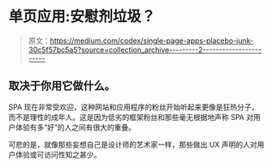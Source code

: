 # 单页应用:安慰剂垃圾？

> 原文：<https://medium.com/codex/single-page-apps-placebo-junk-30c5f57bc5a5?source=collection_archive---------2----------------------->

## 取决于你用它做什么。

SPA 现在非常受欢迎，这种网站和应用程序的粉丝开始听起来更像是狂热分子，而不是理性的成年人。这是因为低劣的框架粉丝和那些毫无根据地声称 SPA 对用户体验有多“好”的人之间有很大的重叠。

可悲的是，就像那些妄想自己是设计师的艺术家一样，那些做出 UX 声明的人对用户体验或可访问性知之甚少。